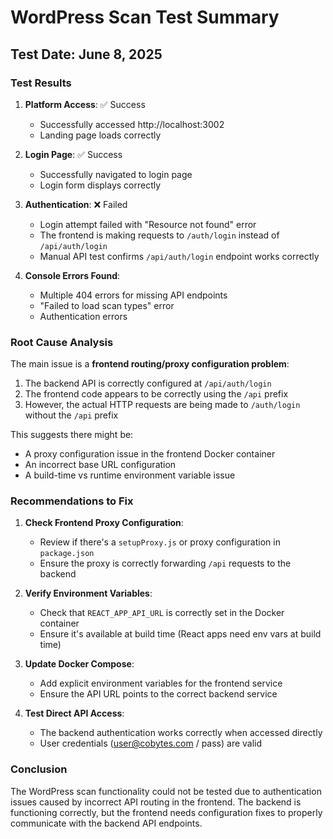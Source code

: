 # WordPress Scan Test Summary

## Test Date: June 8, 2025

### Test Results

1. **Platform Access**: ✅ Success
   - Successfully accessed http://localhost:3002
   - Landing page loads correctly

2. **Login Page**: ✅ Success
   - Successfully navigated to login page
   - Login form displays correctly

3. **Authentication**: ❌ Failed
   - Login attempt failed with "Resource not found" error
   - The frontend is making requests to `/auth/login` instead of `/api/auth/login`
   - Manual API test confirms `/api/auth/login` endpoint works correctly

4. **Console Errors Found**:
   - Multiple 404 errors for missing API endpoints
   - "Failed to load scan types" error
   - Authentication errors

### Root Cause Analysis

The main issue is a **frontend routing/proxy configuration problem**:

1. The backend API is correctly configured at `/api/auth/login`
2. The frontend code appears to be correctly using the `/api` prefix
3. However, the actual HTTP requests are being made to `/auth/login` without the `/api` prefix

This suggests there might be:
- A proxy configuration issue in the frontend Docker container
- An incorrect base URL configuration
- A build-time vs runtime environment variable issue

### Recommendations to Fix

1. **Check Frontend Proxy Configuration**: 
   - Review if there's a `setupProxy.js` or proxy configuration in `package.json`
   - Ensure the proxy is correctly forwarding `/api` requests to the backend

2. **Verify Environment Variables**:
   - Check that `REACT_APP_API_URL` is correctly set in the Docker container
   - Ensure it's available at build time (React apps need env vars at build time)

3. **Update Docker Compose**:
   - Add explicit environment variables for the frontend service
   - Ensure the API URL points to the correct backend service

4. **Test Direct API Access**:
   - The backend authentication works correctly when accessed directly
   - User credentials (user@cobytes.com / pass) are valid

### Conclusion

The WordPress scan functionality could not be tested due to authentication issues caused by incorrect API routing in the frontend. The backend is functioning correctly, but the frontend needs configuration fixes to properly communicate with the backend API endpoints.